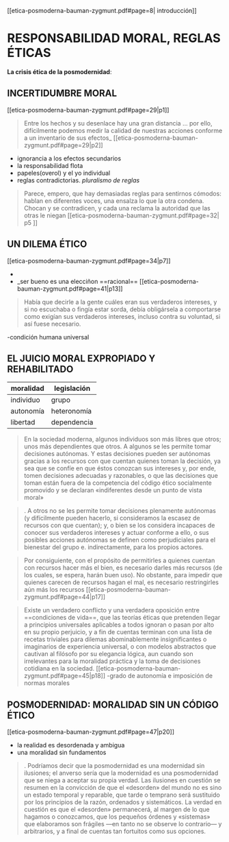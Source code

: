 [[etica-posmoderna-bauman-zygmunt.pdf#page=8| introducción]]

# RESPONSABILIDAD MORAL, REGLAS  ÉTICAS

 **La crisis ética de la posmodernidad**: 

## INCERTIDUMBRE MORAL 
[[etica-posmoderna-bauman-zygmunt.pdf#page=29|p1]]

>Entre los hechos y su desenlace hay una gran distancia ... por ello, difícilmente podemos medir la calidad de nuestras acciones conforme a un inventario de sus efectos_ [[etica-posmoderna-bauman-zygmunt.pdf#page=29|p2]]

- ignorancia a los efectos secundarios
- la responsabilidad flota
- papeles(overol) y el yo individual
- reglas contradictorias. _pluralismo de reglas_
>Parece, empero, que hay demasiadas reglas para sentirnos cómodos: hablan en diferentes voces, una ensalza lo que la otra condena. Chocan y se contradicen, y cada una reclama la autoridad que las otras le niegan [[etica-posmoderna-bauman-zygmunt.pdf#page=32| p5 ]]


## UN DILEMA ÉTICO
[[etica-posmoderna-bauman-zygmunt.pdf#page=34|p7]]

-
- _ser bueno es una elecciñon ==racional== [[etica-posmoderna-bauman-zygmunt.pdf#page=41|p13]]
>Había que decirle a la gente cuáles eran sus verdaderos intereses, y si no escuchaba o fingía estar sorda, debía obligársela a comportarse como exigían sus verdaderos intereses, incluso contra su voluntad, si así fuese necesario.

-condición humana universal

## EL JUICIO MORAL EXPROPIADO Y REHABILITADO

moralidad | legislación
--------- | -----------
individuo | grupo
autonomía | heteronomía
libertad | dependencia

>En la sociedad moderna, algunos individuos son más libres que otros; unos más dependientes que otros. A algunos se les permite tomar decisiones autónomas. Y estas decisiones pueden ser autónomas gracias a los recursos con que cuentan quienes toman la decisión, ya sea que se confíe en que éstos conozcan sus intereses y, por ende, tomen decisiones adecuadas y razonables, o que las decisiones que toman están fuera de la competencia del código ético socialmente promovido y se declaran «indiferentes desde un punto de vista moral» 

>. A otros no se les permite tomar decisiones plenamente autónomas (y difícilmente pueden hacerlo, si consideramos la escasez de recursos con que cuentan); y, o bien se los considera incapaces de conocer sus verdaderos intereses y actuar conforme a ello, o sus posibles acciones autónomas se definen como perjudiciales para el bienestar del grupo e. indirectamente, para los propios actores.

> Por consiguiente, con el propósito de permitirles a quienes cuentan con recursos hacer más el bien, es necesario darles más recursos (de los cuales, se espera, harán buen uso). No obstante, para impedir que quienes carecen de recursos hagan el mal, es necesario restringirles aún más los recursos
[[etica-posmoderna-bauman-zygmunt.pdf#page=44|p17]]

> Existe un verdadero conflicto y una verdadera oposición entre ==condiciones de vida==, que las teorías éticas que pretenden llegar a principios universales aplicables a todos ignoran o pasan por alto en su propio perjuicio, y a fin de cuentas terminan con una lista de recetas triviales para dilemas abominablemente insignificantes o imaginarios de experiencia universal, o con modelos abstractos que cautivan al filósofo por su elegancia lógica, aun cuando son irrelevantes para la moralidad práctica y la toma de decisiones cotidiana en la sociedad.
[[etica-posmoderna-bauman-zygmunt.pdf#page=45|p18]]
-grado de autonomía e imposición de normas morales

## POSMODERNIDAD: MORALIDAD SIN UN CÓDIGO ÉTICO
[[etica-posmoderna-bauman-zygmunt.pdf#page=47|p20]]

- la realidad es desordenada y ambigua
- una moralidad sin fundamentos

>. Podríamos decir que la posmodernidad es una modernidad sin ilusiones; el anverso sería que la modernidad es una posmodernidad que se niega a aceptar su propia verdad. Las ilusiones en cuestión se resumen en la convicción de que el «desorden» del mundo no es sino un estado temporal y reparable, que tarde o temprano será sustituido por los principios de la razón, ordenados y sistemáticos. La verdad en cuestión es que el «desorden» permanecerá, al margen de lo que hagamos o conozcamos, que los pequeños órdenes y «sistemas» que elaboramos son frágiles —en tanto no se observe lo contrario— y arbitrarios, y a final de cuentas tan fortuitos como sus opciones.





